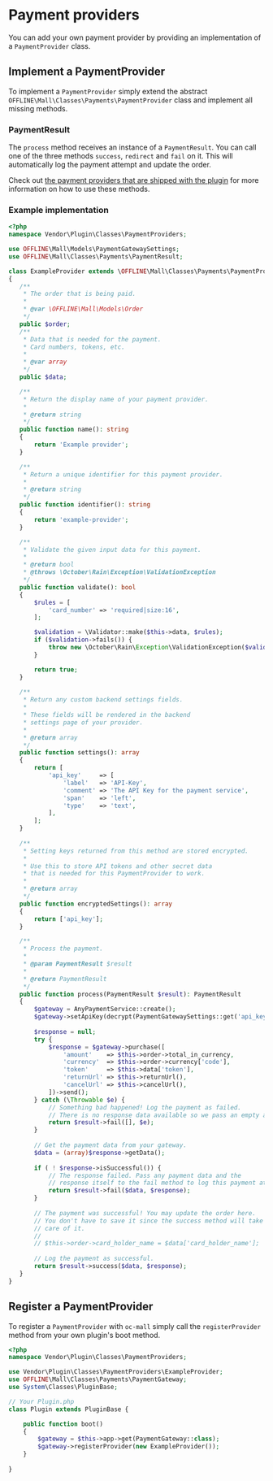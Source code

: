 # Payment providers

You can add your own payment provider by providing an implementation of a `PaymentProvider` class.
 
## Implement a PaymentProvider 

To implement a `PaymentProvider` simply extend the abstract `OFFLINE\Mall\Classes\Payments\PaymentProvider` class and
 implement all missing methods. 
 
### PaymentResult

The `process` method receives an instance of a `PaymentResult`. You can call one of the three methods `success`, 
`redirect` and `fail` on it. This will automatically log the payment attempt and update the order. 

Check out [the payment providers that are shipped with the plugin](https://github.com/OFFLINE-GmbH/oc-mall-plugin/tree/develop/classes/payments) for more information on how to use these 
methods.

### Example implementation
 
 ```php
<?php
namespace Vendor\Plugin\Classes\PaymentProviders;

use OFFLINE\Mall\Models\PaymentGatewaySettings;
use OFFLINE\Mall\Classes\Payments\PaymentResult;

class ExampleProvider extends \OFFLINE\Mall\Classes\Payments\PaymentProvider
{
    /**
     * The order that is being paid.
     *
     * @var \OFFLINE\Mall\Models\Order
     */
    public $order;
    /**
     * Data that is needed for the payment.
     * Card numbers, tokens, etc. 
     *
     * @var array
     */
    public $data;

    /**
     * Return the display name of your payment provider.
     *
     * @return string
     */
    public function name(): string
    {
        return 'Example provider';
    }

    /**
     * Return a unique identifier for this payment provider.
     *
     * @return string
     */
    public function identifier(): string
    {
        return 'example-provider';
    }

    /**
     * Validate the given input data for this payment.
     *
     * @return bool
     * @throws \October\Rain\Exception\ValidationException
     */
    public function validate(): bool
    {
        $rules = [
            'card_number' => 'required|size:16',
        ];

        $validation = \Validator::make($this->data, $rules);
        if ($validation->fails()) {
            throw new \October\Rain\Exception\ValidationException($validation);
        }

        return true;
    }
    
    /**
     * Return any custom backend settings fields.
     * 
     * These fields will be rendered in the backend
     * settings page of your provider. 
     *
     * @return array
     */
    public function settings(): array
    {
        return [
            'api_key'     => [
                'label'   => 'API-Key',
                'comment' => 'The API Key for the payment service',
                'span'    => 'left',
                'type'    => 'text',
            ],
        ];
    }
    
    /**
     * Setting keys returned from this method are stored encrypted.
     *
     * Use this to store API tokens and other secret data
     * that is needed for this PaymentProvider to work.
     *
     * @return array
     */
    public function encryptedSettings(): array
    {
        return ['api_key'];
    }

    /**
     * Process the payment.
     *
     * @param PaymentResult $result
     *
     * @return PaymentResult
     */
    public function process(PaymentResult $result): PaymentResult
    {
        $gateway = AnyPaymentService::create();
        $gateway->setApiKey(decrypt(PaymentGatewaySettings::get('api_key')));
        
        $response = null;
        try {
            $response = $gateway->purchase([
                'amount'    => $this->order->total_in_currency,
                'currency'  => $this->order->currency['code'],
                'token'     => $this->data['token'],
                'returnUrl' => $this->returnUrl(),
                'cancelUrl' => $this->cancelUrl(),
            ])->send();
        } catch (\Throwable $e) {
            // Something bad happened! Log the payment as failed.
            // There is no response data available so we pass an empty array.
            return $result->fail([], $e);
        }
        
        // Get the payment data from your gateway. 
        $data = (array)$response->getData();
        
        if ( ! $response->isSuccessful()) {
            // The response failed. Pass any payment data and the
            // response itself to the fail method to log this payment attempt.
            return $result->fail($data, $response);
        }
        
        // The payment was successful! You may update the order here.
        // You don't have to save it since the success method will take
        // care of it.
        //
        // $this->order->card_holder_name = $data['card_holder_name'];
        
        // Log the payment as successful.
        return $result->success($data, $response);
    }
}
```

## Register a PaymentProvider

To register a `PaymentProvider` with `oc-mall` simply call the `registerProvider` method from your own plugin's boot 
method.

```php
<?php
namespace Vendor\Plugin\Classes\PaymentProviders;

use Vendor\Plugin\Classes\PaymentProviders\ExampleProvider;
use OFFLINE\Mall\Classes\Payments\PaymentGateway;
use System\Classes\PluginBase;

// Your Plugin.php
class Plugin extends PluginBase {

    public function boot()
    {
        $gateway = $this->app->get(PaymentGateway::class);
        $gateway->registerProvider(new ExampleProvider());
    }
    
}
```